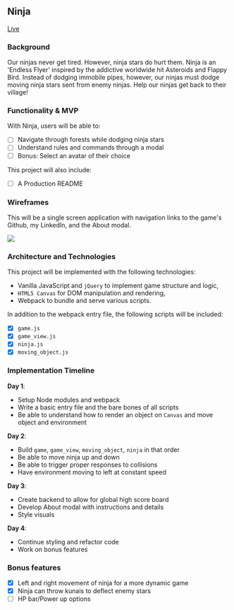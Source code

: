 ## Ninja

[Live](https://codhah92.github.io/Last_Ninja/)

### Background

Our ninjas never get tired. However, ninja stars do hurt them. Ninja is an 'Endless Flyer' inspired by the addictive worldwide hit Asteroids and Flappy Bird. Instead of dodging immobile pipes, however, our ninjas must dodge moving ninja stars sent from enemy ninjas. Help our ninjas get back to their village!

### Functionality & MVP

With Ninja, users will be able to:

- [ ] Navigate through forests while dodging ninja stars
- [ ] Understand rules and commands through a modal
- [ ] Bonus: Select an avatar of their choice

This project will also include:

- [ ] A Production README

### Wireframes

This will be a single screen application with navigation links to the game's Github, my LinkedIn, and the About modal.

<img src="./docs/main.png" />

### Architecture and Technologies

This project will be implemented with the following technologies:

- Vanilla JavaScript and `jQuery` to implement game structure and logic,
- `HTML5 Canvas` for DOM manipulation and rendering,
- Webpack to bundle and serve various scripts.

In addition to the webpack entry file, the following scripts will be included:
- [x] `game.js`
- [x] `game_view.js`
- [x] `ninja.js`
- [x] `moving_object.js`

### Implementation Timeline

**Day 1**:
- Setup Node modules and webpack
- Write a basic entry file and the bare bones of all scripts
- Be able to understand how to render an object on `Canvas` and move object and environment

**Day 2**:

- Build `game`, `game_view`, `moving_object`, `ninja` in that order
- Be able to move ninja up and down
- Be able to trigger proper responses to collisions
- Have environment moving to left at constant speed

**Day 3**:

- Create backend to allow for global high score board
- Develop About modal with instructions and details
- Style visuals


**Day 4**:

- Continue styling and refactor code
- Work on bonus features

### Bonus features

- [x] Left and right movement of ninja for a more dynamic game
- [x] Ninja can throw kunais to deflect enemy stars
- [ ] HP bar/Power up options
